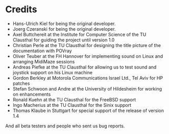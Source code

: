 # Credits

* Hans-Ulrich Kiel for being the original developer. 
* Joerg Czeranski for being the original developer.
* Axel Buttchereit at the Institute for Computer Science of the TU Clausthal for guiding the project until version 1.0
* Christian Perle at the TU Clausthal for designing the title picture of the documentation with POVray
* Oliver Teuber at the FH Hannover for implementing sound on Linux and arranging MidiMaze sessions
* Andreas Piefke at the TU Clausthal for allowing us to test sound and joystick support on his Linux machine
* Gordon Berkley at Motorola Communications Israel Ltd., Tel Aviv for HP patches
* Stefan Schwoon and Andre at the University of Hildesheim for working on enhancements
* Ronald Kuehn at the TU Clausthal for the FreeBSD support
* Ingo Macherius at the TU Clausthal for the Sinix support
* Thomas Klaube in Stuttgart for special support of the release of version 1.4

And all beta testers and people who sent us bug reports.

